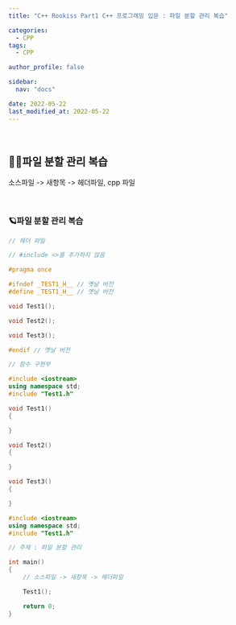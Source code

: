```yaml
---
title: "C++ Rookiss Part1 C++ 프로그래밍 입문 : 파일 분할 관리 복습"

categories:
  - CPP
tags:
  - CPP

author_profile: false

sidebar:
  nav: "docs"

date: 2022-05-22
last_modified_at: 2022-05-22
---
```


<br>

## 🙇‍♀️파일 분할 관리 복습 

소스파일 -> 새항목 -> 헤더파일, cpp 파일


<br>

### 🪐파일 분할 관리 복습

```h
// 헤더 파일

// #include <>를 추가하지 않음

#pragma once

#ifndef _TEST1_H__ // 옛날 버전
#define _TEST1_H__ // 옛날 버전

void Test1();

void Test2();

void Test3();

#endif // 옛날 버전
```

```cpp
// 함수 구현부

#include <iostream>
using namespace std;
#include "Test1.h"

void Test1()
{

}

void Test2()
{

}

void Test3()
{

}
```

```cpp
#include <iostream>
using namespace std;
#include "Test1.h"

// 주제 : 파일 분할 관리

int main()
{
	// 소스파일 -> 새항목 -> 헤더파일

	Test1();

	return 0;
}
```

